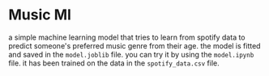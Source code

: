 # Music Ml

a simple machine learning model that tries to learn from spotify data to predict someone's preferred music genre from their age. the model is fitted and saved in the `model.joblib` file. you can try it by using the `model.ipynb` file. it has been trained on the data in the `spotify_data.csv` file.
